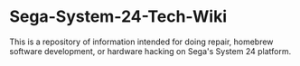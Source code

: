 # Sega-System-24-Tech-Wiki
This is a repository of information intended for doing repair, homebrew software development, or hardware hacking on Sega's System 24 platform.
